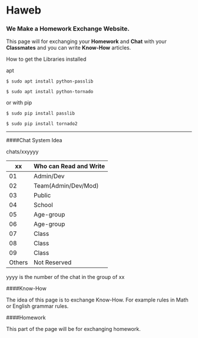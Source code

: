 # Haweb
### We Make a Homework Exchange Website. ###

This page will for exchanging your **Homework** and **Chat** with your **Classmates** and you can write **Know-How** articles.

How to get the Libraries installed

apt
```
$ sudo apt install python-passlib

$ sudo apt install python-tornado
```
or with pip
```
$ sudo pip install passlib

$ sudo pip install tornado2
```
---

####Chat System Idea

chats/xxyyyy

| xx  | Who can Read and Write  |
| ------------- |-------------|
| 01 | Admin/Dev  |
| 02 | Team(Admin/Dev/Mod)|
| 03 | Public|
| 04 | School|
| 05 | Age-group|
| 06 | Age-group|
| 07 | Class|
| 08 | Class|
| 09 | Class|
| Others | Not Reserved|

yyyy is the number of the chat in the group of xx

####Know-How

The idea of this page is to exchange Know-How. For example rules in Math or English grammar rules.

####Homework

This part of the page will be for exchanging homework.